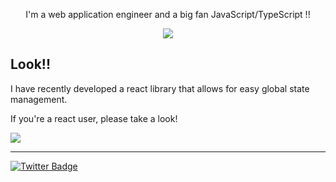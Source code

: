<div align="center">
<p>I'm a web application engineer and a big fan JavaScript/TypeScript !!</p>
<img src="https://github-readme-stats.vercel.app/api?username=kqito&count_private=true&theme=dracula" />
</div>


## Look!!
I have recently developed a react library that allows for easy global state management.

If you're a react user, please take a look!

<img src="https://github-readme-stats.vercel.app/api/pin/?username=kqito&repo=react-hook-contexts" />



--------

[![Twitter Badge](https://img.shields.io/badge/-@kqito_n-181717?style=flat-square&logo=twitter&logoColor=white&link=https://twitter.com/kqito_n)](https://twitter.com/kqito_n)
